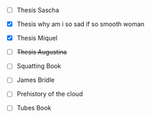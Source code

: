 - [ ] Thesis Sascha
- [x] Thesis why am i so sad if so smooth woman
- [x] Thesis Miquel
- [ ] ~~Thesis Augustina~~
- [ ] Squatting Book
- [ ] James Bridle
- [ ] Prehistory of the cloud
- [ ] Tubes Book

